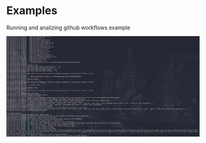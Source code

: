 # Examples

Running and analizing github workflows example

![running_and_analizing_github_workflows_example](img/running_and_analizing_github_workflows_example.png)
